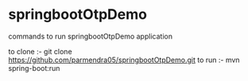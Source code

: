 # springbootOtpDemo
commands to run springbootOtpDemo application

to clone :- git clone https://github.com/parmendra05/springbootOtpDemo.git
to run   :- mvn spring-boot:run
